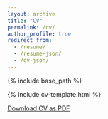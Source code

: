 ```yaml
---
layout: archive
title: "CV"
permalink: /cv/
author_profile: true
redirect_from:
  - /resume/
  - /resume-json/
  - /cv-json/
---
```


<style>
  .archive {
    width: 80%;
    margin: 0 auto;
    float: none;
    padding-right: 5%;
    padding-left: 6.137288136%;
  }
  
  @media (min-width: 80em) {
    .archive {
      width: 70%;
    }
  }

  .cv-container {
  margin-top:-1em;
  }
</style>

{% include base_path %}

{% include cv-template.html %}

<div class="cv-download-links">
  <a href="{{ base_path }}/files/cv.pdf" class="btn btn--primary">Download CV as PDF</a>
</div>
